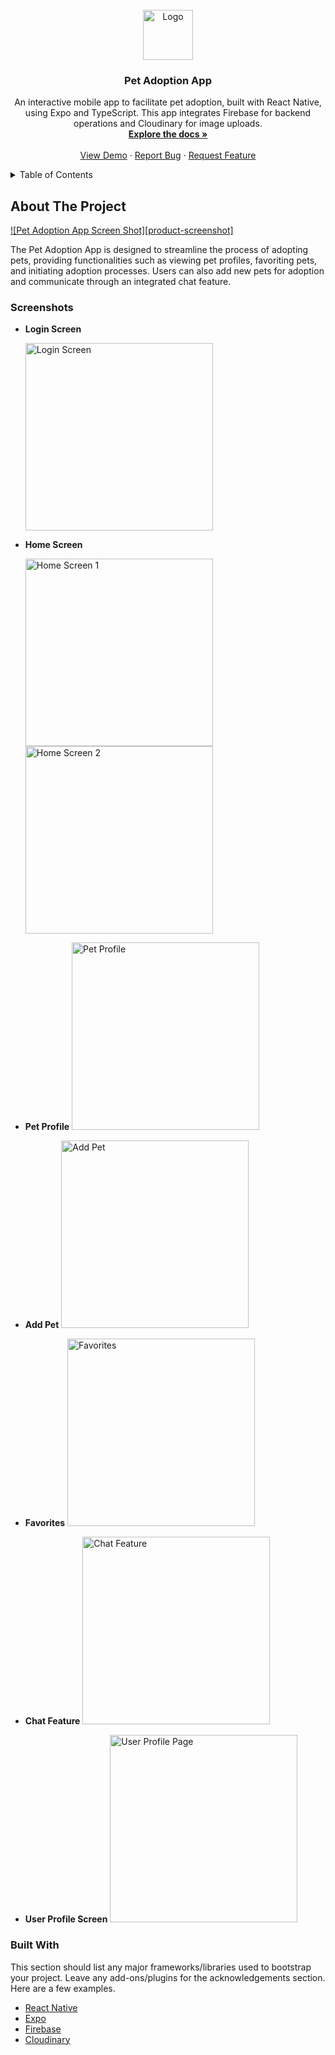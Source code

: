 <!-- PROJECT LOGO -->
<br />
<div align="center">
  <a href="https://github.com/saha-sagnik/Pet-Adoption">
    <img src="./assets/images/login.png" alt="Logo" width="80" height="80">
  </a>

<h3 align="center">Pet Adoption App</h3>

  <p align="center">
    An interactive mobile app to facilitate pet adoption, built with React Native, using Expo and TypeScript. This app integrates Firebase for backend operations and Cloudinary for image uploads.
    <br />
    <a href="https://github.com/saha-sagnik/Pet-Adoption"><strong>Explore the docs »</strong></a>
    <br />
    <br />
    <a href="https://github.com/saha-sagnik/Pet-Adoption">View Demo</a>
    ·
    <a href="https://github.com/saha-sagnik/Pet-Adoption/issues/new?labels=bug&template=bug-report---.md">Report Bug</a>
    ·
    <a href="https://github.com/saha-sagnik/Pet-Adoption/issues/new?labels=enhancement&template=feature-request---.md">Request Feature</a>
  </p>
</div>


<!-- TABLE OF CONTENTS -->
<details>
  <summary>Table of Contents</summary>
  <ol>
    <li>
      <a href="#about-the-project">About The Project</a>
      <ul>
        <li><a href="#built-with">Built With</a></li>
      </ul>
    </li>
    <li>
      <a href="#getting-started">Getting Started</a>
      <ul>
        <li><a href="#prerequisites">Prerequisites</a></li>
        <li><a href="#installation">Installation</a></li>
      </ul>
    </li>
    <li><a href="#usage">Usage</a></li>
    <li><a href="#roadmap">Roadmap</a></li>
    <li><a href="#contributing">Contributing</a></li>
    <li><a href="#license">License</a></li>
    <li><a href="#contact">Contact</a></li>
    <li><a href="#acknowledgments">Acknowledgments</a></li>
  </ol>
</details>


<!-- ABOUT THE PROJECT -->
## About The Project

[![Pet Adoption App Screen Shot][product-screenshot]](https://example.com)

The Pet Adoption App is designed to streamline the process of adopting pets, providing functionalities such as viewing pet profiles, favoriting pets, and initiating adoption processes. Users can also add new pets for adoption and communicate through an integrated chat feature.

### Screenshots

- **Login Screen**

  <img src="./assets/images/loginPage.png" alt="Login Screen" width="300"/>

- **Home Screen**

  <img src="./assets/images/homePage.png" alt="Home Screen 1" width="300"/>
  <img src="./assets/images/homePage1.png" alt="Home Screen 2" width="300"/>

- **Pet Profile**
  <img src="./assets/images/petProfile.png" alt="Pet Profile" width="300"/>

- **Add Pet**
  <img src="./assets/images/addnewPet.png" alt="Add Pet" width="300"/>

- **Favorites**
  <img src="./assets/images/favorites.png" alt="Favorites" width="300"/>

- **Chat Feature**
  <img src="./assets/images/chats.png" alt="Chat Feature" width="300"/>

- **User Profile Screen**
  <img src="./assets/images/profileSection.png" alt="User Profile Page" width="300"/>


### Built With

This section should list any major frameworks/libraries used to bootstrap your project. Leave any add-ons/plugins for the acknowledgements section. Here are a few examples.
* [React Native](https://reactnative.dev/)
* [Expo](https://expo.dev/)
* [Firebase](https://firebase.google.com/)
* [Cloudinary](https://cloudinary.com/)

